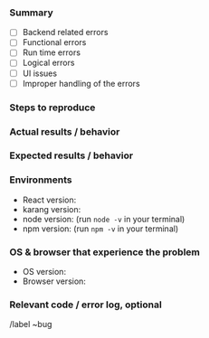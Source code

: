 <!--

Please put the short and descriptive title above.

-->

### Summary

<!-- A short summary of the issue reported. -->

- [ ] Backend related errors
- [ ] Functional errors
- [ ] Run time errors
- [ ] Logical errors
- [ ] UI issues
- [ ] Improper handling of the errors

### Steps to reproduce

<!-- How we can reproduce the issue. -->

### Actual results / behavior

<!-- What actually happens, with screen captures or screen recording for visual bugs. -->

### Expected results / behavior

<!-- What you should see / expect instead. -->

### Environments

* React version:
* karang version:
* node version: (run `node -v` in your terminal)
* npm version: (run `npm -v` in your terminal)

<!-- with your package.json if possible -->

### OS & browser that experience the problem

* OS version:
* Browser version:

### Relevant code / error log, optional

<!-- a link to your commit / code block that might be responsible for the problem if possible. -->

/label ~bug
